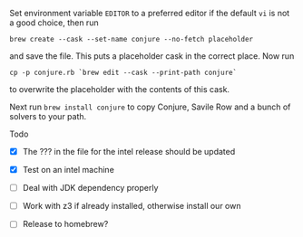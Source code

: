 Set environment variable `EDITOR` to a preferred editor if the default `vi` is not a good choice, then run
```
brew create --cask --set-name conjure --no-fetch placeholder
```
and save the file. This puts a placeholder cask in the correct place. Now run
```
cp -p conjure.rb `brew edit --cask --print-path conjure`
```
to overwrite the placeholder with the contents of this cask.

Next run `brew install conjure` to copy Conjure, Savile Row and a bunch of solvers to your path.

Todo

- [X] The ??? in the file for the intel release should be updated
- [X] Test on an intel machine
- [ ] Deal with JDK dependency properly
- [ ] Work with z3 if already installed, otherwise install our own
- [ ] Release to homebrew?

